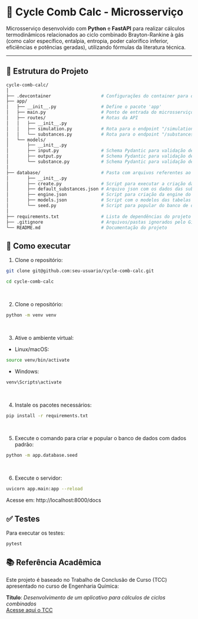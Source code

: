 # 🔬 Cycle Comb Calc - Microsserviço

Microsserviço desenvolvido com **Python** e **FastAPI** para realizar cálculos termodinâmicos relacionados ao ciclo combinado Brayton-Rankine à gás (como calor específico, entalpia, entropia, poder calorífico inferior, eficiências e potências geradas), utilizando fórmulas da literatura técnica.

---

## 📁 Estrutura do Projeto

```bash
cycle-comb-calc/
│
├── .devcontainer                   # Configurações do container para desenvolvimento
├── app/
│   ├── __init__.py                 # Define o pacote 'app'
│   ├── main.py                     # Ponto de entrada do microsserviço (FastAPI)
│   ├── routes/                     # Rotas da API
│   │   ├── __init__.py
│   │   ├── simulation.py           # Rota para o endpoint "/simulation"
│   │   └── substances.py           # Rota para o endpoint "/substances"
│   └── models/
│       ├── __init__.py
│       ├── input.py                # Schema Pydantic para validação de dados de entrada do endpoint para "/simulation"
│       ├── output.py               # Schema Pydantic para validação de dados de saída do endpoint para "/simulation"
│       └── substance.py            # Schema Pydantic para validação de dados de saída do endpoint para "/substances"
│
├── database/                       # Pasta com arquivos referentes ao banco de dados
│       ├── __init__.py
│       ├── create.py               # Script para executar a criação da engine do banco de dados
│       ├── default_substances.json # Arquivo json com os dados das substância padrão"
│       ├── engine.json             # Script para criação da engine do banco de dados"
│       ├── models.json             # Script com o modelos das tabelas e suas colunas do banco de dados"
│       └── seed.py                 # Script para popular do banco de dados com os dados das substâncias padrão"
│
├── requirements.txt                # Lista de dependências do projeto
├── .gitignore                      # Arquivos/pastas ignorados pelo Git
└── README.md                       # Documentação do projeto
```


## 🚀 Como executar

1. Clone o repositório:
```bash
git clone git@github.com:seu-usuario/cycle-comb-calc.git

cd cycle-comb-calc
```
<br>

2. Clone o repositório:
```bash
python -m venv venv
```
<br>

3. Ative o ambiente virtual:
- Linux/macOS:
```bash
source venv/bin/activate
```
- Windows:
```bash
venv\Scripts\activate
```
<br>

4. Instale os pacotes necessários:
```bash
pip install -r requirements.txt
```
<br>

5. Execute o comando para criar e popular o banco de dados com dados padrão:
```bash
python -m app.database.seed
```
<br>

6. Execute o servidor:
```bash
uvicorn app.main:app --reload
```
Acesse em: http://localhost:8000/docs


## ✅ Testes
Para executar os testes:
```
pytest
```

## 📚 Referência Acadêmica

Este projeto é baseado no Trabalho de Conclusão de Curso (TCC) apresentado no curso de Engenharia Química:

**Título**: *Desenvolvimento de um aplicativo para cálculos de ciclos combinados*
<br>
[Acesse aqui o TCC](https://admin-pergamum.ifsuldeminas.edu.br/pergamumweb/vinculos/000064/00006417.pdf)


